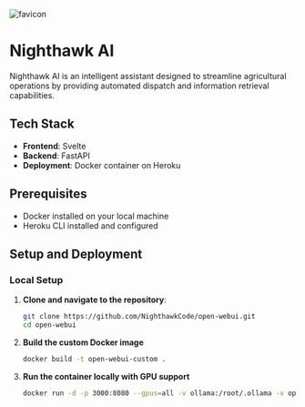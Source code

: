 ![favicon](https://github.com/NighthawkCode/open-webui/assets/81494065/181f8eb0-2a71-4527-8d9f-d92ecbdf5d5b)
# Nighthawk AI


Nighthawk AI is an intelligent assistant designed to streamline agricultural operations by providing automated dispatch and information retrieval capabilities.

## Tech Stack

- **Frontend**: Svelte
- **Backend**: FastAPI
- **Deployment**: Docker container on Heroku

## Prerequisites

- Docker installed on your local machine
- Heroku CLI installed and configured

## Setup and Deployment

### Local Setup

1. **Clone and navigate to the repository**:
   ```bash
   git clone https://github.com/NighthawkCode/open-webui.git
   cd open-webui

2. **Build the custom Docker image**
   ```bash
   docker build -t open-webui-custom .

3. **Run the container locally with GPU support**
   ```bash
   docker run -d -p 3000:8080 --gpus=all -v ollama:/root/.ollama -v open-webui:/app/backend/data --name open-webui-custom --restart always open-webui-custom